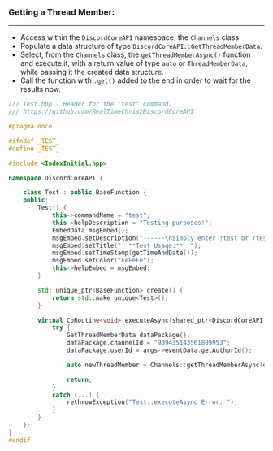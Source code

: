 ### **Getting a Thread Member:**
---
- Access within the `DiscordCoreAPI` namespace, the `Channels` class.
- Populate a data structure of type `DiscordCoreAPI::GetThreadMemberData`.
- Select, from the `Channels` class, the `getThreadMemberAsync()` function and execute it, with a return value of type `auto` or `ThreadMemberData`, while passing it the created data structure.
- Call the function with `.get()` added to the end in order to wait for the results now.

```cpp
/// Test.hpp - Header for the "test" command.
/// https://github.com/RealTimeChris/DiscordCoreAPI

#pragma once

#ifndef _TEST_
#define _TEST_

#include <IndexInitial.hpp>

namespace DiscordCoreAPI {

	class Test : public BaseFunction {
	public:
		Test() {
			this->commandName = "test";
			this->helpDescription = "Testing purposes!";
			EmbedData msgEmbed{};
			msgEmbed.setDescription("------\nSimply enter !test or /test!\n------");
			msgEmbed.setTitle("__**Test Usage:**__");
			msgEmbed.setTimeStamp(getTimeAndDate());
			msgEmbed.setColor("FeFeFe");
			this->helpEmbed = msgEmbed;
		}

		std::unique_ptr<BaseFunction> create() {
			return std::make_unique<Test>();
		}

		virtual CoRoutine<void> executeAsync(shared_ptr<DiscordCoreAPI::BaseFunctionArguments> args) {
			try {
				GetThreadMemberData dataPackage{};
				dataPackage.channelId = "909435143561809953";
				dataPackage.userId = args->eventData.getAuthorId();

				auto newThreadMember = Channels::getThreadMemberAsync(dataPackage).get();

				return;
			}
			catch (...) {
				rethrowException("Test::executeAsync Error: ");
			}
		}
	};
}
#endif
```
